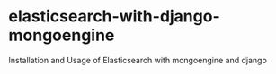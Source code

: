 # elasticsearch-with-django-mongoengine
Installation and Usage of Elasticsearch with mongoengine and django
